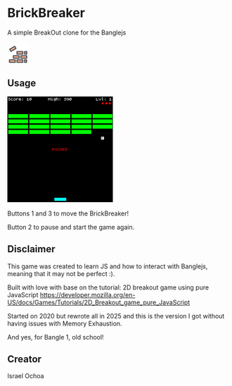 # BrickBreaker

A simple BreakOut clone for the Banglejs

![Screenshot](bbreaker.png)

## Usage

![Screenshot](playing.png)

Buttons 1 and 3 to move the BrickBreaker!

Button 2 to pause and start the game again.

## Disclaimer

This game was created to learn JS and how to interact with Banglejs, meaning that it may not be perfect :).

Built with love with base on the tutorial: 2D breakout game using pure JavaScript
https://developer.mozilla.org/en-US/docs/Games/Tutorials/2D_Breakout_game_pure_JavaScript

Started on 2020 but rewrote all in 2025 and this is the version I got without having issues with Memory Exhaustion.

And yes, for Bangle 1, old school!

## Creator

Israel Ochoa <isuraeru at gmail.com>